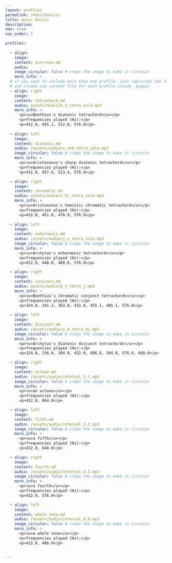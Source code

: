 ```yaml
---
layout: profiles
permalink: /musicbasics/
title: music basics
description: 
nav: true
nav_order: 1

profiles:
  
  - align: 
    image: 
    content: overview.md
    audio: 
    image_circular: false # crops the image to make it circular
    more_info: >
  # if you want to include more than one profile, just replicate the following block
  # and create one content file for each profile inside _pages/
  - align: right
    image: 
    content: tetrachord.md
    audio: assets/audio/b_d_tetra_solo.mp3
    more_info: >
      <p><u>Boethius's diatonic tetrachord</u></p>
      <p>frequencies played (Hz):</p>
      <p>432.0, 455.1, 512.0, 576.0</p>
  
  - align: left
    image: 
    content: diatonic.md
    audio: /assets/audio/x_shd_tetra_solo.mp3
    image_circular: false # crops the image to make it circular
    more_info: >
      <p><u>Aristoxenus's sharp diatonic tetrachord</u></p>
      <p>frequencies played (Hz):</p>
      <p>432.0, 457.6, 513.4, 576.0</p>

  - align: right
    image: 
    content: chromatic.md
    audio: assets/audio/x_hc_tetra_solo.mp3
    more_info: >
      <p><u>Aristoxenus's hemiolic chromatic tetrachord</u></p>
      <p>frequencies played (Hz):</p>
      <p>432.0, 451.0, 470.9, 576.0</p>
  
  - align: left
    image: 
    content: enharmonic.md
    audio: /assets/audio/y_e_tetra_solo.mp3
    image_circular: false # crops the image to make it circular
    more_info: >
      <p><u>Archytas's enharmonic tetrachord</u></p>
      <p>frequencies played (Hz):</p>
      <p>432.0, 448.0, 460.8, 576.0</p>

  - align: right
    image: 
    content: conjunct.md
    audio: assets/audio/b_c_tetra_j.mp3
    more_info: >
      <p><u>Boethius's chromatic conjunct tetrachords</u></p>
      <p>frequencies played (Hz):</p>
      <p>324.0, 341.3, 363.8, 432.0, 455.1, 485.1, 576.0</p>
  
  - align: left
    image: 
    content: disjunct.md
    audio: /assets/audio/y_d_tetra_dj.mp3
    image_circular: false # crops the image to make it circular
    more_info: >
      <p><u>Archytas's diatonic disjunct tetrachords</u></p>
      <p>frequencies played (Hz):</p>
      <p>324.0, 336.0, 384.0, 432.0, 486.0, 504.0, 576.0, 648.0</p>

  - align: right
    image: 
    content: octave.md
    audio: /assets/audio/interval_2.1.mp3
    image_circular: false # crops the image to make it circular
    more_info: >
      <p><u>an octave</u></p>
      <p>frequencies played (Hz):</p>
      <p>432.0, 864.0</p>

  - align: left
    image: 
    content: fifth.md
    audio: /assets/audio/interval_3.2.mp3
    image_circular: false # crops the image to make it circular
    more_info: >
      <p><u>a fifth</u></p>
      <p>frequencies played (Hz):</p>
      <p>432.0, 648.0</p>

  - align: right
    image: 
    content: fourth.md
    audio: /assets/audio/interval_4.3.mp3
    image_circular: false # crops the image to make it circular
    more_info: >
      <p><u>a fourth</u></p>
      <p>frequencies played (Hz):</p>
      <p>432.0, 576.0</p>

  - align: left
    image: 
    content: whole_tone.md
    audio: /assets/audio/interval_9.8.mp3
    image_circular: false # crops the image to make it circular
    more_info: >
      <p><u>a whole tone</u></p>
      <p>frequencies played (Hz):</p>
      <p>432.0, 486.0</p>

  
---
```

